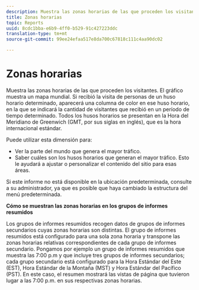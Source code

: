 ```yaml
---
description: Muestra las zonas horarias de las que proceden los visitantes. El gráfico muestra un mapa mundial. Si recibió la visita de personas de un huso horario determinado, aparecerá una columna de color en ese huso horario, en la que se indicará la cantidad de visitantes que recibió en un período de tiempo determinado. Todos los husos horarios se presentan en la Hora del Meridiano de Greenwich (GMT, por sus siglas en inglés), que es la hora internacional estándar.
title: Zonas horarias
topic: Reports
uuid: 8cdc1bba-e6b9-4ff0-b529-91c427223ddc
translation-type: tm+mt
source-git-commit: 99ee24efaa517e8da700c67818c111c4aa90dc02

---
```



# Zonas horarias

Muestra las zonas horarias de las que proceden los visitantes. El gráfico muestra un mapa mundial. Si recibió la visita de personas de un huso horario determinado, aparecerá una columna de color en ese huso horario, en la que se indicará la cantidad de visitantes que recibió en un período de tiempo determinado. Todos los husos horarios se presentan en la Hora del Meridiano de Greenwich (GMT, por sus siglas en inglés), que es la hora internacional estándar.

Puede utilizar esta dimensión para:

* Ver la parte del mundo que genera el mayor tráfico.
* Saber cuáles son los husos horarios que generan el mayor tráfico. Esto le ayudará a ajustar o personalizar el contenido del sitio para esas áreas.

Si este informe no está disponible en la ubicación predeterminada, consulte a su administrador, ya que es posible que haya cambiado la estructura del menú predeterminada.

**Cómo se muestran las zonas horarias en los grupos de informes resumidos**

Los grupos de informes resumidos recogen datos de grupos de informes secundarios cuyas zonas horarias son distintas. El grupo de informes resumidos está configurado para una sola zona horaria y transpone las zonas horarias relativas correspondientes de cada grupo de informes secundario. Pongamos por ejemplo un grupo de informes resumidos que muestra las 7:00 p.m y que incluye tres grupos de informes secundarios; cada grupo secundario está configurado para la Hora Estándar del Este (EST), Hora Estándar de la Montaña (MST) y Hora Estándar del Pacífico (PST). En este caso, el resumen mostrará las vistas de página que tuvieron lugar a las 7:00 p.m. en sus respectivas zonas horarias.
